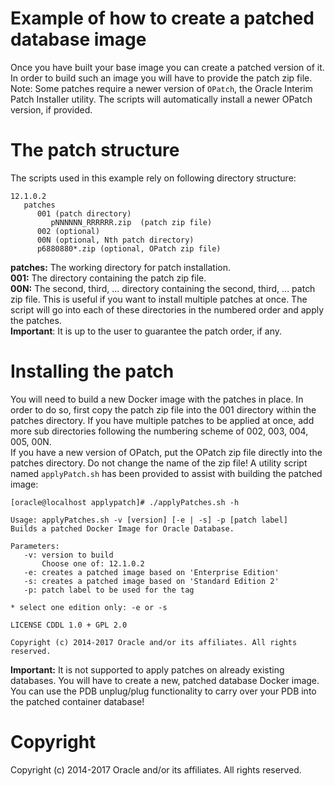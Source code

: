 Example of how to create a patched database image
=============================================
Once you have built your base image you can create a patched version of it.
In order to build such an image you will have to provide the patch zip file.
Note: Some patches require a newer version of `OPatch`, the Oracle Interim Patch Installer utility.
The scripts will automatically install a newer OPatch version, if provided.

# The patch structure
The scripts used in this example rely on following directory structure:

    12.1.0.2
       patches
          001 (patch directory)
             pNNNNNN_RRRRRR.zip  (patch zip file)
          002 (optional)
          00N (optional, Nth patch directory)
          p6880880*.zip (optional, OPatch zip file)
       
**patches:** The working directory for patch installation.  
**001:** The directory containing the patch zip file.  
**00N:** The second, third, ... directory containing the second, third, ... patch zip file.
This is useful if you want to install multiple patches at once. The script will
go into each of these directories in the numbered order and apply the patches.  
**Important**: It is up to the user to guarantee the patch order, if any.

# Installing the patch
You will need to build a new Docker image with the patches in place. In order
to do so, first copy the patch zip file into the 001 directory within the patches directory.
If you have multiple patches to be applied at once, add more sub directories following the
numbering scheme of 002, 003, 004, 005, 00N.  
If you have a new version of OPatch, put the OPatch zip file directly into the
patches directory. Do not change the name of the zip file!
A utility script named `applyPatch.sh` has been provided to assist with building
the patched image:

    [oracle@localhost applypatch]# ./applyPatches.sh -h
    
    Usage: applyPatches.sh -v [version] [-e | -s] -p [patch label]
    Builds a patched Docker Image for Oracle Database.
    
    Parameters:
       -v: version to build
           Choose one of: 12.1.0.2
       -e: creates a patched image based on 'Enterprise Edition'
       -s: creates a patched image based on 'Standard Edition 2'
       -p: patch label to be used for the tag
    
    * select one edition only: -e or -s
    
    LICENSE CDDL 1.0 + GPL 2.0
    
    Copyright (c) 2014-2017 Oracle and/or its affiliates. All rights reserved.

**Important:** It is not supported to apply patches on already existing databases.
You will have to create a new, patched database Docker image. You can use the PDB unplug/plug
functionality to carry over your PDB into the patched container database!

# Copyright
Copyright (c) 2014-2017 Oracle and/or its affiliates. All rights reserved.
